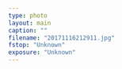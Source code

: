 ```yaml
---
type: photo
layout: main
caption: ""
filename: "20171116212911.jpg"
fstop: "Unknown"
exposure: "Unknown"
---
```

